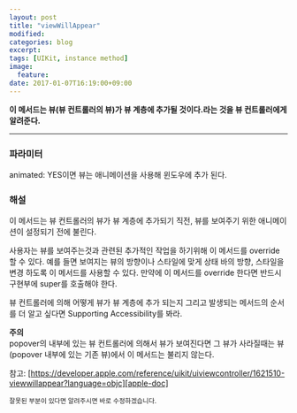```yaml
---
layout: post
title: "viewWillAppear"
modified:
categories: blog
excerpt:
tags: [UIKit, instance method]
image:
  feature:
date: 2017-01-07T16:19:00+09:00
---
```

**이 메서드는 뷰(뷰 컨트롤러의 뷰)가 뷰 계층에 추가될 것이다.라는 것을 뷰 컨트롤러에게 알려준다.**

----
### 파라미터
animated: YES이면 뷰는 애니메이션을 사용해 윈도우에 추가 된다.

### 해설
이 메서드는 뷰 컨트롤러의 뷰가 뷰 계층에 추가되기 직전, 뷰를 보여주기 위한 애니메이션이 설정되기 전에 불린다.

사용자는 뷰를 보여주는것과 관련된 추가적인 작업을 하기위해 이 메서드를 override 할 수 있다.
예를 들면 보여지는 뷰의 방향이나 스타일에 맞게 상태 바의 방향, 스타일을 변경 하도록 이 메서드를 사용할 수 있다.
만약에 이 메서드를 override 한다면 반드시 구현부에 super를 호출해야 한다.

뷰 컨트롤러에 의해 어떻게 뷰가 뷰 계층에 추가 되는지 그리고 발생되는 메서드의 순서를 더 알고 싶다면  Supporting Accessibility를 봐라.

**주의**<br>
popover의 내부에 있는 뷰 컨트롤러에 의해서 뷰가 보여진다면 그 뷰가 사라질때는 뷰(popover 내부에 있는 기존 뷰)에서 이 메서드는 불리지 않는다.

참고: [https://developer.apple.com/reference/uikit/uiviewcontroller/1621510-viewwillappear?language=objc][apple-doc]


<sub>잘못된 부분이 있다면 알려주시면 바로 수정하겠습니다.</sub>

[apple-doc]: https://developer.apple.com/reference/uikit/uiviewcontroller/1621510-viewwillappear?language=objc
